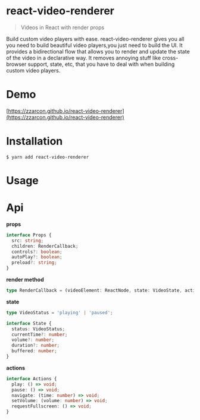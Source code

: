 # react-video-renderer
> Videos in React with render props

Build custom video players with ease. react-video-renderer gives you all you need to build beautiful video players,you just need to build the UI.
It provides a bidirectional flow that allows you to render and update the state of the video in a declarative way. It removes annoying stuff like cross-browser support, state, etc, that you have to deal with when building custom video players.

# Demo

[https://zzarcon.github.io/react-video-renderer](https://zzarcon.github.io/react-video-renderer)

# Installation

```
$ yarn add react-video-renderer
```

# Usage

# Api

**props**

```typescript
interface Props {
  src: string;
  children: RenderCallback;
  controls?: boolean;
  autoPlay?: boolean;
  preload?: string;
}
```

**render method**

```typescript
type RenderCallback = (videoElement: ReactNode, state: VideoState, actions: VideoActions) => ReactNode;
```

**state**

```typescript
type VideoStatus = 'playing' | 'paused';

interface State {
  status: VideoStatus;
  currentTime?: number;
  volume?: number;
  duration?: number;
  buffered: number;
}
```

**actions**

```typescript
interface Actions {
  play: () => void;
  pause: () => void;
  navigate: (time: number) => void;
  setVolume: (volume: number) => void;
  requestFullscreen: () => void;
}
```